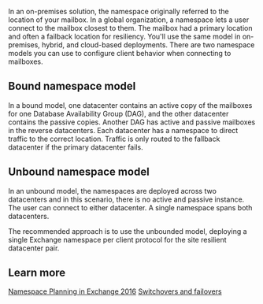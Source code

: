 In an on-premises solution, the namespace originally referred to the location of your mailbox. In a global organization, a namespace lets a user connect to the mailbox closest to them. The mailbox had a primary location and often a failback location for resiliency. You'll use the same model in on-premises, hybrid, and cloud-based deployments. There are two namespace models you can use to configure client behavior when connecting to mailboxes. 

## Bound namespace model 

In a bound model, one datacenter contains an active copy of the mailboxes for one Database Availability Group (DAG), and the other datacenter contains the passive copies. Another DAG has active and passive mailboxes in the reverse datacenters. Each datacenter has a namespace to direct traffic to the correct location. Traffic is only routed to the fallback datacenter if the primary datacenter fails. 
 

## Unbound namespace model 

In an unbound model, the namespaces are deployed across two datacenters and in this scenario, there is no active and passive instance. The user can connect to either datacenter. A single namespace spans both datacenters. 

The recommended approach is to use the unbounded model, deploying a single Exchange namespace per client protocol for the site resilient datacenter pair. 

  

## Learn more
[Namespace Planning in Exchange 2016](https://techcommunity.microsoft.com/t5/exchange-team-blog/namespace-planning-in-exchange-2016/ba-p/604072&azure-portal=true) 
[Switchovers and failovers](https://docs.microsoft.com/Exchange/high-availability/manage-ha/switchovers-and-failovers?view=exchserver-2019)
 